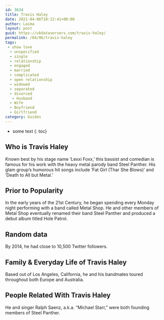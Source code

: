 ```yaml
---
id: 3634
title: Travis Haley
date: 2021-04-06T10:12:41+00:00
author: Laima
layout: post
guid: https://ukdataservers.com/travis-haley/
permalink: /04/06/travis-haley
tags:
 - show love
  - unspecified
  - single
  - relationship
  - engaged
  - married
  - complicated
  - open relationship
  - widowed
  - separated
  - divorced
   - Husband
  - Wife
  - Boyfriend
  - Girlfriend
category: Guides
---
```


* some text
{: toc}


## Who is Travis Haley
                  
                  
                  
Known best by his stage name &#8216;Lexxi Foxx,&#8217; this bassist and comedian is famous for his work with the heavy metal parody band Steel Panther. His glam group&#8217;s humorous hit songs include &#8216;Fat Girl (Thar She Blows)&#8217; and &#8216;Death to All but Metal.&#8217;
                  
              
            
              
            
                
                
                
## Prior to Popularity
                  
                  
                  
In the early years of the 21st Century, he began spending every Monday night performing with a band called Metal Shop. He and other members of Metal Shop eventually renamed their band Steel Panther and produced a debut album titled Hole Patrol.
                  
              
            
              
            
                
                
                
## Random data
                  
                  
                  
By 2014, he had close to 10,500 Twitter followers.
                  
              
            
              
            
                
                
                
## Family & Everyday Life of Travis Haley
                  
                  
                  
Based out of Los Angeles, California, he and his bandmates toured throughout both Europe and Australia.
                  
              
            
              
            
                
                
                
## People Related With Travis Haley
                  
                  
                  
He and singer Ralph Saenz, a.k.a. &#8220;Michael Starr,&#8221; were both founding members of Steel Panther.
                  
              
            
              
            
                
              
            
              
              
            
            
              
            
          
          
          